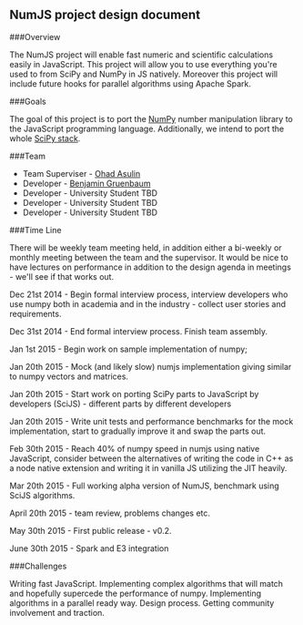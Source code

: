 NumJS project design document
-----------------------------------------


###Overview

The NumJS project will enable fast numeric and scientific calculations easily in JavaScript. This project will allow you to use everything you're used to from SciPy and NumPy in JS natively. Moreover this project will include future hooks for parallel algorithms using Apache Spark.

###Goals

The goal of this project is to port the [NumPy](http://www.numpy.org/) number manipulation library to the JavaScript programming language. Additionally, we intend to port the whole [SciPy stack](http://www.scipy.org/install.html). 

###Team

- Team Superviser - [Ohad Asulin](https://github.com/mrohad)
- Developer - [Benjamin Gruenbaum](https://github.com/benjamingr)
- Developer - University Student TBD
- Developer - University Student TBD
- Developer - University Student TBD

###Time Line

There will be weekly team meeting held, in addition either a bi-weekly or monthly meeting between the team and the supervisor. It would be nice to have lectures on performance in addition to the design agenda in meetings - we'll see if that works out.  

Dec 21st 2014 - Begin formal interview process, interview developers who use numpy both in academia and in the industry - collect user stories and requirements.

Dec 31st 2014 - End formal interview process. Finish team assembly.

Jan 1st 2015 - Begin work on sample implementation of numpy;

Jan 20th 2015 - Mock (and likely slow) numjs implementation giving similar to numpy vectors and matrices. 

Jan 20th 2015 - Start work on porting SciPy parts to JavaScript by developers (SciJS) - different parts by different developers

Jan 20th 2015 - Write unit tests and performance benchmarks for the mock implementation, start to gradually improve it and swap the parts out.

Feb 30th 2015 - Reach 40% of numpy speed in numjs using native JavaScript, consider between the alternatives of writing the code in C++ as a node native extension and writing it in vanilla JS utilizing the JIT heavily. 

Mar 20th 2015 - Full working alpha version of NumJS, benchmark using SciJS algorithms. 

April 20th 2015 - team review, problems changes etc.

May 30th 2015 - First public release - v0.2.

June 30th 2015 - Spark and E3 integration

###Challenges

Writing fast JavaScript. 
Implementing complex algorithms that will match and hopefully supercede the performance of numpy.
Implementing algorithms in a parallel ready way.
Design process.
Getting community involvement and traction.
